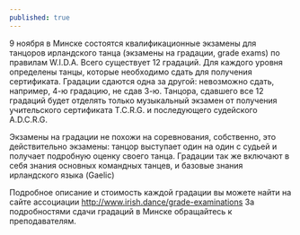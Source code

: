 ```yaml
---
published: true
---
```





9 ноября в Минске состоятся квалификационные экзамены для танцоров ирландского танца  (экзамены на градации, grade exams) по правилам W.I.D.A. 
Всего существует 12 градаций. Для каждого уровня определены танцы, которые необходимо сдать для получения сертификата. Градации сдаются одна за другой: невозможно сдать, например, 4-ю градацию, не сдав 3-ю. Танцора, сдавшего все 12 градаций будет отделять только музыкальный экзамен от получения учительского сертификата T.C.R.G. и последующего судейского A.D.C.R.G.
 
Экзамены на градации не похожи на соревнования, собственно, это действительно экзамены: танцор выступает один на один с судьей и получает подробную оценку своего танца. Градации так же включают в себя знания основных командных танцев, и базовые знания ирландского языка (Gaelic)
 
Подробное описание и стоимость каждой градации вы можете найти на сайте ассоциации http://www.irish.dance/grade-examinations За подробностями сдачи градаций в Минске обращайтесь к преподавателям.
